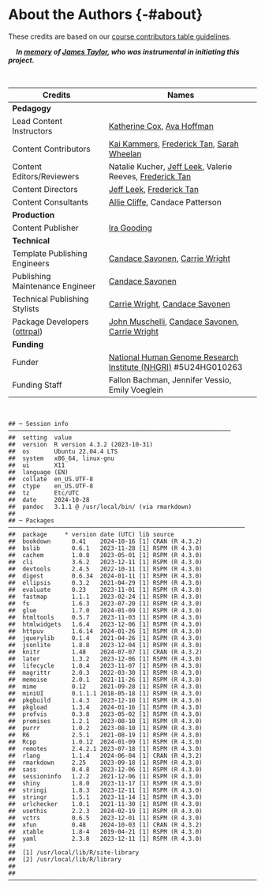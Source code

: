 # About the Authors {-#about}

These credits are based on our [course contributors table guidelines](https://github.com/jhudsl/DaSL_Course_Template_Bookdown/wiki/How-to-give-credits).

&nbsp;
&nbsp;
***In [memory](https://galaxyproject.org/jxtx/) of [James Taylor](https://genomebiology.biomedcentral.com/articles/10.1186/s13059-020-02016-0), who was instrumental in initiating this project.***

&nbsp;

|Credits|Names|
|-------|-----|
|**Pedagogy**||
| Lead Content Instructors | [Katherine Cox], [Ava Hoffman] |
| Content Contributors | [Kai Kammers], [Frederick Tan], [Sarah Wheelan] |
| Content Editors/Reviewers | Natalie Kucher, [Jeff Leek], Valerie Reeves, [Frederick Tan] |
| Content Directors | [Jeff Leek], [Frederick Tan] |
| Content Consultants | [Allie Cliffe], Candace Patterson |
|**Production**||
| Content Publisher | [Ira Gooding] |
|**Technical**||
| Template Publishing Engineers | [Candace Savonen], [Carrie Wright] |
| Publishing Maintenance Engineer | [Candace Savonen] |
| Technical Publishing Stylists | [Carrie Wright], [Candace Savonen] |
| Package Developers ([ottrpal]) | [John Muschelli], [Candace Savonen], [Carrie Wright] |
|**Funding**||
| Funder | [National Human Genome Research Institute (NHGRI)] #5U24HG010263 |
| Funding Staff | Fallon Bachman, Jennifer Vessio, Emily Voeglein |

&nbsp;


```
## ─ Session info ───────────────────────────────────────────────────────────────
##  setting  value
##  version  R version 4.3.2 (2023-10-31)
##  os       Ubuntu 22.04.4 LTS
##  system   x86_64, linux-gnu
##  ui       X11
##  language (EN)
##  collate  en_US.UTF-8
##  ctype    en_US.UTF-8
##  tz       Etc/UTC
##  date     2024-10-28
##  pandoc   3.1.1 @ /usr/local/bin/ (via rmarkdown)
## 
## ─ Packages ───────────────────────────────────────────────────────────────────
##  package     * version date (UTC) lib source
##  bookdown      0.41    2024-10-16 [1] CRAN (R 4.3.2)
##  bslib         0.6.1   2023-11-28 [1] RSPM (R 4.3.0)
##  cachem        1.0.8   2023-05-01 [1] RSPM (R 4.3.0)
##  cli           3.6.2   2023-12-11 [1] RSPM (R 4.3.0)
##  devtools      2.4.5   2022-10-11 [1] RSPM (R 4.3.0)
##  digest        0.6.34  2024-01-11 [1] RSPM (R 4.3.0)
##  ellipsis      0.3.2   2021-04-29 [1] RSPM (R 4.3.0)
##  evaluate      0.23    2023-11-01 [1] RSPM (R 4.3.0)
##  fastmap       1.1.1   2023-02-24 [1] RSPM (R 4.3.0)
##  fs            1.6.3   2023-07-20 [1] RSPM (R 4.3.0)
##  glue          1.7.0   2024-01-09 [1] RSPM (R 4.3.0)
##  htmltools     0.5.7   2023-11-03 [1] RSPM (R 4.3.0)
##  htmlwidgets   1.6.4   2023-12-06 [1] RSPM (R 4.3.0)
##  httpuv        1.6.14  2024-01-26 [1] RSPM (R 4.3.0)
##  jquerylib     0.1.4   2021-04-26 [1] RSPM (R 4.3.0)
##  jsonlite      1.8.8   2023-12-04 [1] RSPM (R 4.3.0)
##  knitr         1.48    2024-07-07 [1] CRAN (R 4.3.2)
##  later         1.3.2   2023-12-06 [1] RSPM (R 4.3.0)
##  lifecycle     1.0.4   2023-11-07 [1] RSPM (R 4.3.0)
##  magrittr      2.0.3   2022-03-30 [1] RSPM (R 4.3.0)
##  memoise       2.0.1   2021-11-26 [1] RSPM (R 4.3.0)
##  mime          0.12    2021-09-28 [1] RSPM (R 4.3.0)
##  miniUI        0.1.1.1 2018-05-18 [1] RSPM (R 4.3.0)
##  pkgbuild      1.4.3   2023-12-10 [1] RSPM (R 4.3.0)
##  pkgload       1.3.4   2024-01-16 [1] RSPM (R 4.3.0)
##  profvis       0.3.8   2023-05-02 [1] RSPM (R 4.3.0)
##  promises      1.2.1   2023-08-10 [1] RSPM (R 4.3.0)
##  purrr         1.0.2   2023-08-10 [1] RSPM (R 4.3.0)
##  R6            2.5.1   2021-08-19 [1] RSPM (R 4.3.0)
##  Rcpp          1.0.12  2024-01-09 [1] RSPM (R 4.3.0)
##  remotes       2.4.2.1 2023-07-18 [1] RSPM (R 4.3.0)
##  rlang         1.1.4   2024-06-04 [1] CRAN (R 4.3.2)
##  rmarkdown     2.25    2023-09-18 [1] RSPM (R 4.3.0)
##  sass          0.4.8   2023-12-06 [1] RSPM (R 4.3.0)
##  sessioninfo   1.2.2   2021-12-06 [1] RSPM (R 4.3.0)
##  shiny         1.8.0   2023-11-17 [1] RSPM (R 4.3.0)
##  stringi       1.8.3   2023-12-11 [1] RSPM (R 4.3.0)
##  stringr       1.5.1   2023-11-14 [1] RSPM (R 4.3.0)
##  urlchecker    1.0.1   2021-11-30 [1] RSPM (R 4.3.0)
##  usethis       2.2.3   2024-02-19 [1] RSPM (R 4.3.0)
##  vctrs         0.6.5   2023-12-01 [1] RSPM (R 4.3.0)
##  xfun          0.48    2024-10-03 [1] CRAN (R 4.3.2)
##  xtable        1.8-4   2019-04-21 [1] RSPM (R 4.3.0)
##  yaml          2.3.8   2023-12-11 [1] RSPM (R 4.3.0)
## 
##  [1] /usr/local/lib/R/site-library
##  [2] /usr/local/lib/R/library
## 
## ──────────────────────────────────────────────────────────────────────────────
```

<!-- Links to author information -->

[Allie Cliffe]: https://www.linkedin.com/in/allie-cliffe/
[Katherine Cox]: https://publichealth.jhu.edu/faculty/4170/katherine-cox
[Ira Gooding]: https://publichealth.jhu.edu/faculty/4130/ira-gooding
[Ava Hoffman]: https://www.avahoffman.com/
[Kai Kammers]: https://www.hopkinsmedicine.org/profiles/details/kai-kammers
[ottrpal]: https://github.com/jhudsl/ottrpal
[Jeff Leek]: https://jtleek.com/
[John Muschelli]: https://johnmuschelli.com/
[National Human Genome Research Institute (NHGRI)]: https://www.genome.gov/
[Candace Savonen]: https://www.cansavvy.com/
[Frederick Tan]: https://carnegiescience.edu/frederick-tan
[Sarah Wheelan]: https://publichealth.jhu.edu/faculty/1902/sarah-wheelan
[Carrie Wright]: https://carriewright11.github.io/
